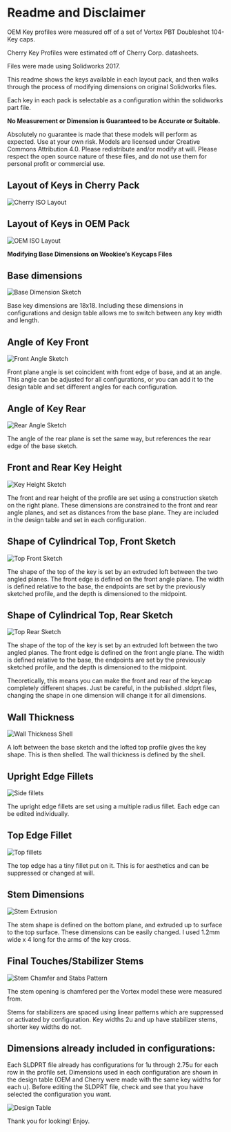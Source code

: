 # Readme and Disclaimer

OEM Key profiles were measured off of a set of Vortex PBT Doubleshot 104-Key caps. 

Cherry Key Profiles were estimated off of Cherry Corp. datasheets. 

Files were made using Solidworks 2017. 

This readme shows the keys available in each layout pack, and then walks through the process of modifying dimensions on original Solidworks files. 

Each key in each pack is selectable as a configuration within the solidworks part file. 

**No Measurement or Dimension is Guaranteed to be Accurate or Suitable.**

Absolutely no guarantee is made that these models will perform as expected. Use at your own risk. Models are licensed under Creative Commons Attribution 4.0. Please redistribute and/or modify at will. Please respect the open source nature of these files, and do not use them for personal profit or commercial use. 

## Layout of Keys in Cherry Pack

![Cherry ISO Layout](https://github.com/dankwookiee/Kieeboard/blob/master/modeling%20process/Cherry%20Iso%20Layout.PNG)

## Layout of Keys in OEM Pack

![OEM ISO Layout](https://github.com/dankwookiee/Kieeboard/blob/master/modeling%20process/OEM%20Iso%20Layout.PNG)

**Modifying Base Dimensions on Wookiee’s Keycaps Files**

## Base dimensions

![Base Dimension Sketch](https://github.com/dankwookiee/Kieeboard/blob/master/modeling%20process/model01.png)

Base key dimensions are 18x18. Including these dimensions in configurations and design table allows me to switch between any key width and length.

## Angle of Key Front

![Front Angle Sketch](https://github.com/dankwookiee/Kieeboard/blob/master/modeling%20process/model02.png)

Front plane angle is set coincident with front edge of base, and at an angle. This angle can be adjusted for all configurations, or you can add it to the design table and set different angles for each configuration.
 
## Angle of Key Rear

![Rear Angle Sketch](https://github.com/dankwookiee/Kieeboard/blob/master/modeling%20process/model03.png)

The angle of the rear plane is set the same way, but references the rear edge of the base sketch. 

## Front and Rear Key Height

![Key Height Sketch](https://github.com/dankwookiee/Kieeboard/blob/master/modeling%20process/model04.png)

The front and rear height of the profile are set using a construction sketch on the right plane. These dimensions are constrained to the front and rear angle planes, and set as distances from the base plane. They are included in the design table and set in each configuration.

## Shape of Cylindrical Top, Front Sketch

![Top Front Sketch](https://github.com/dankwookiee/Kieeboard/blob/master/modeling%20process/model05.png)

The shape of the top of the key is set by an extruded loft between the two angled planes. The front edge is defined on the front angle plane. The width is defined relative to the base, the endpoints are set by the previously sketched profile, and the depth is dimensioned to the midpoint.

## Shape of Cylindrical Top, Rear Sketch

![Top Rear Sketch](https://github.com/dankwookiee/Kieeboard/blob/master/modeling%20process/model06.png)

The shape of the top of the key is set by an extruded loft between the two angled planes. The front edge is defined on the front angle plane. The width is defined relative to the base, the endpoints are set by the previously sketched profile, and the depth is dimensioned to the midpoint.

Theoretically, this means you can make the front and rear of the keycap completely different shapes. Just be careful, in the published .sldprt files, changing the shape in one dimension will change it for all dimensions.

## Wall Thickness

![Wall Thickness Shell](https://github.com/dankwookiee/Kieeboard/blob/master/modeling%20process/model07.png)

A loft between the base sketch and the lofted top profile gives the key shape. This is then shelled. The wall thickness is defined by the shell.

## Upright Edge Fillets 

![Side fillets](https://github.com/dankwookiee/Kieeboard/blob/master/modeling%20process/model08.png)

The upright edge fillets are set using a multiple radius fillet. Each edge can be edited individually. 

## Top Edge Fillet

![Top fillets](https://github.com/dankwookiee/Kieeboard/blob/master/modeling%20process/model09.png)

The top edge has a tiny fillet put on it. This is for aesthetics and can be suppressed or changed at will.

## Stem Dimensions

![Stem Extrusion](https://github.com/dankwookiee/Kieeboard/blob/master/modeling%20process/model10.png)

The stem shape is defined on the bottom plane, and extruded up to surface to the top surface. These dimensions can be easily changed. I used 1.2mm wide x 4 long for the arms of the key cross.  

## Final Touches/Stabilizer Stems

![Stem Chamfer and Stabs Pattern](https://github.com/dankwookiee/Kieeboard/blob/master/modeling%20process/model11.png)

The stem opening is chamfered per the Vortex model these were measured from.

Stems for stabilizers are spaced using linear patterns which are suppressed or activated by configuration. Key widths 2u and up have stabilizer stems, shorter key widths do not. 

## Dimensions already included in configurations:

Each SLDPRT file already has configurations for 1u through 2.75u for each row in the profile set. Dimensions used in each configuration are shown in the design table (OEM and Cherry were made with the same key widths for each u). Before editing the SLDPRT file, check and see that you have selected the configuration you want. 

![Design Table](https://github.com/dankwookiee/Kieeboard/blob/master/modeling%20process/Design%20Table%20for%20OEM.png)

Thank you for looking! Enjoy.
